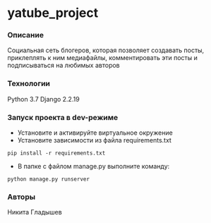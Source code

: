 # yatube_project
### Описание
Социальная сеть блогеров, которая позволяет создавать посты, приклеплять к ним медиафайлы, комментировать эти посты и подписываться на любимых авторов
### Технологии
Python 3.7
Django 2.2.19
### Запуск проекта в dev-режиме
- Установите и активируйте виртуальное окружение
- Установите зависимости из файла requirements.txt
```
pip install -r requirements.txt
``` 
- В папке с файлом manage.py выполните команду:
```
python manage.py runserver
```
### Авторы
Никита Гладышев
